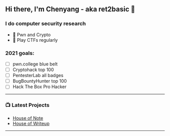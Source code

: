 ## Hi there, I'm Chenyang - aka ret2basic 👋

### I do computer security research

- 🤖 Pwn and Crypto
- 🚩 Play CTFs regularly

### 2021 goals:

- [ ] pwn.college blue belt
- [ ] Cryptohack top 100
- [ ] PentesterLab all badges
- [ ] BugBountyHunter top 100
- [ ] Hack The Box Pro Hacker

---

### 📺 Latest Projects

<!-- PROJECTS:START -->
- [House of Note](https://www.ctfnote.com)
- [House of Writeup](https://www.ctfwriteup.com)
<!-- PROJECTS:END -->

---

[website]: https://www.ret2basic.com
[twitter]: https://twitter.com/ret2basic
